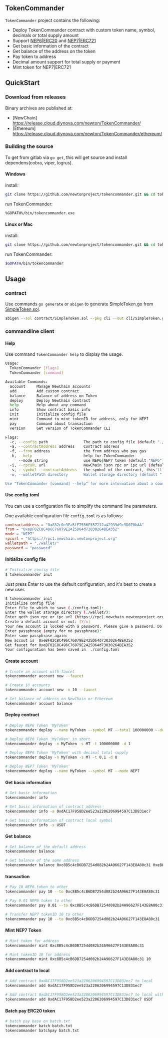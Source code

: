 
## TokenCommander 

`TokenCommander` project contains the following:
* Deploy TokenCommander contract with custom token name, symbol, decimals or total supply amount
* Support [NEP6](https://github.com/newtonproject/NEPs/blob/master/NEPS/nep-6.md)|[ERC20](https://github.com/ethereum/EIPs/blob/master/EIPS/eip-20.md) and [NEP7](https://github.com/newtonproject/NEPs/blob/master/NEPS/nep-7.md)|[ERC721](https://github.com/ethereum/EIPs/blob/master/EIPS/eip-721.md)
* Get basic information of the contract
* Get balance of the address on the token
* Pay token to address
* Decimal amount support for total supply or payment
* Mint token for NEP7|ERC721

## QuickStart

### Download from releases

Binary archives are published at:
* [NewChain] https://release.cloud.diynova.com/newton/TokenCommander/
* [Ethereum] https://release.cloud.diynova.com/newton/TokenCommander/ethereum/

### Building the source

To get from gitlab via `go get`, this will get source and install dependens(cobra, viper, logrus).

#### Windows

install:

```bash
git clone https://github.com/newtonproject/tokencommander.git && cd tokencommander && make install
```

run TokenCommander:

```bash
%GOPATH%/bin/tokencommander.exe
```

#### Linux or Mac

install:

```bash
git clone https://github.com/newtonproject/tokencommander.git && cd tokencommander && make install
```

run TokenCommander:

```bash
$GOPATH/bin/tokencommander
```

## Usage

### contract

Use commands `go generate` or `abigen` to generate SimpleToken.go from [SimpleToken.sol](https://github.com/OpenZeppelin/openzeppelin-solidity/blob/master/contracts/token/ERC20/BasicToken.sol).

```bash
abigen --sol contract/SimpleToken.sol --pkg cli --out cli/SimpleToken.go
```

### commandline client

#### Help

Use command `TokenCommander help` to display the usage.

```bash
Usage:
  TokenCommander [flags]
  TokenCommander [command]

Available Commands:
  account     Manage NewChain accounts
  add         Add custom contract
  balance     Balance of address on Token
  deploy      Deploy NewChain contract
  help        Help about any command
  info        Show contract basic info
  init        Initialize config file
  mint        Command to mint tokenID for address, only for NEP7
  pay         Command about transaction
  version     Get version of TokenCommander CLI

Flags:
  -c, --config path                The path to config file (default "./config.toml")
  -a, --contractAddress address    Contract address
  -f, --from address               the from address who pay gas
  -h, --help                       help for TokenCommander
      --mode string                use NEP6|NEP7 token (default "NEP6")
  -i, --rpcURL url                 NewChain json rpc or ipc url (default "https://rpc1.newchain.newtonproject.org")
  -s, --symbol --contractAddress   the symbol of the contract, this'll overwrite the --contractAddress when load token
  -w, --walletPath directory       Wallet storage directory (default "./wallet/")

Use "TokenCommander [command] --help" for more information about a command.
```

#### Use config.toml

You can use a configuration file to simplify the command line parameters.

One available configuration file `config.toml` is as follows:


```conf
contractaddress = "0x832c0e9Fa5fF7556E357212a42939d9c9D070bAA"
from = "0xeBF02C8C496C76079E2425D64d73030264BEA352"
mode = "NEP7"
rpcurl = "https://rpc1.newchain.newtonproject.org"
walletpath = "./wallet/"
password = "password"
```

#### Initialize config file

```bash
# Initialize config file
$ tokencommander init
```

Just press Enter to use the default configuration, and it's best to create a new user.


```bash
$ tokencommander init
Initialize config file
Enter file in which to save (./config.toml):
Enter the wallet storage directory (./wallet/):
Enter geth json rpc or ipc url (https://rpc1.newchain.newtonproject.org):
Create a default account or not: [Y/n]
Your new account is locked with a password. Please give a password. Do not forget this password.
Enter passphrase (empty for no passphrase):
Enter same passphrase again:
New accout is  0xeBF02C8C496C76079E2425D64d73030264BEA352
Get faucet for 0xeBF02C8C496C76079E2425D64d73030264BEA352
Your configuration has been saved in  ./config.toml
```

#### Create account

```bash
# Create an account with faucet
tokencommander account new --faucet

# Create 10 accounts
tokencommander account new -n 10 --faucet

# Get balance of address on NewChain or Ethereum
tokencommander account balance
```

#### Deploy contract

```bash
# Deploy NEP6 Token 'MyToken'
tokencommander deploy --name MyToken --symbol MT --total 100000000 --decimals 1

# Deploy NEP6 Token 'MyToken' in short
tokencommander deploy -n MyToken -s MT -t 100000000 -d 1

# Deploy NEP6 Token 'MyToken' with decimal total supply
tokencommander deploy -n MyToken -s MT -t 0.1 -d 8

# Deploy NEP7 Token 'MyToken'
tokencommander deploy --name MyToken --symbol MT --mode NEP7
```

#### Get basic information

```bash
# Get basic information
tokencommander info

# Get basic information of contract address
tokencommander info -a 0xdAC17F958D2ee523a2206206994597C13D831ec7

# Get basic information of contract local symbol
tokencommander info -s USDT
```

#### Get balance

```bash
# Get balance of the default address
tokencommander balance

# Get balance of the some address
tokencommander balance 0xc8B5c4cB6DB7254d082b24A96627F143E8A80c31 0xeBF02C8C496C76079E2425D64d73030264BEA352
```

#### transaction

```bash
# Pay 10 NEP6 token to other 
tokencommander pay 10 --to 0xc8B5c4cB6DB7254d082b24A96627F143E8A80c31

# Pay 0.01 NEP6 token to other 
tokencommander pay 0.01 --to 0xc8B5c4cB6DB7254d082b24A96627F143E8A80c31

# Transfer NEP7 tokenID 10 to other
tokencommander pay 10 --to 0xc8B5c4cB6DB7254d082b24A96627F143E8A80c31
```

#### Mint NEP7 Token

```bash
# Mint token for address
tokencommander mint 0xc8B5c4cB6DB7254d082b24A96627F143E8A80c31

# Mint tokenID 10 for address
tokencommander mint 0xc8B5c4cB6DB7254d082b24A96627F143E8A80c31 10
```


#### Add contract to local

```bash
# Add contract 0xdAC17F958D2ee523a2206206994597C13D831ec7 to local
tokencommander add 0xdAC17F958D2ee523a2206206994597C13D831ec7

# Add contract 0xdAC17F958D2ee523a2206206994597C13D831ec7 to local with custom symbol
tokencommander add 0xdAC17F958D2ee523a2206206994597C13D831ec7 USDT
```

#### Batch pay ERC20 token

```bash
# batch pay base on batch.txt
tokencommander batch batch.txt
tokencommander batchpay batch.txt
```